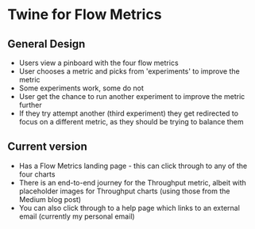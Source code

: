 # Twine for Flow Metrics

## General Design
- Users view a pinboard with the four flow metrics
- User chooses a metric and picks from 'experiments' to improve the metric
- Some experiments work, some do not
- User get the chance to run another experiment to improve the metric further
- If they try attempt another (third experiment) they get redirected to focus on a different metric, as they should be trying to balance them

## Current version
- Has a Flow Metrics landing page - this can click through to any of the four charts
- There is an end-to-end journey for the Throughput metric, albeit with placeholder images for Throughput charts (using those from the Medium blog post)
- You can also click through to a help page which links to an external email (currently my personal email)
